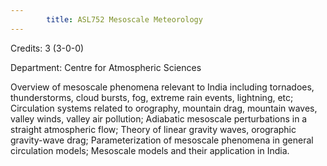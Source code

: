 ```yaml
---
        title: ASL752 Mesoscale Meteorology
---
```

Credits: 3 (3-0-0)

Department: Centre for Atmospheric Sciences

Overview of mesoscale phenomena relevant to India including tornadoes, thunderstorms, cloud bursts, fog, extreme rain events, lightning, etc; Circulation systems related to orography, mountain drag, mountain waves, valley winds, valley air pollution; Adiabatic mesoscale perturbations in a straight atmospheric flow; Theory of linear gravity waves, orographic gravity-wave drag; Parameterization of mesoscale phenomena in general circulation models; Mesoscale models and their application in India.